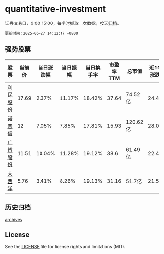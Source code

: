 # quantitative-investment

证券交易日，9:00-15:00，每半时抓取一次数据，按天[归档](archives)。

`更新时间：2025-05-27 14:12:47 +0800`

## 强势股票

|股票|当前价|当日涨跌幅|当日振幅|当日换手率|市盈率TTM|总市值|近10日涨跌幅|
|----|----|----|----|----|----|----|----|
|[利民股份](https://xueqiu.com/S/SZ002734)|17.69|2.37%|11.17%|18.42%|37.64|74.52亿|24.49%|
|[诺普信](https://xueqiu.com/S/SZ002215)|12|7.05%|7.85%|17.81%|15.93|120.62亿|28.07%|
|[广博股份](https://xueqiu.com/S/SZ002103)|11.51|10.04%|11.28%|19.12%|38.6|61.49亿|22.45%|
|[大西洋](https://xueqiu.com/S/SH600558)|5.76|3.41%|8.26%|19.13%|31.16|51.7亿|21.52%|

## 历史归档

[archives](archives)

## License

See the [LICENSE](LICENSE) file for license rights and limitations (MIT).